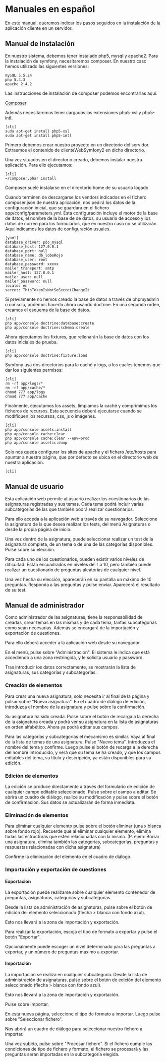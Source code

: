 # Manuales en español #

En este manual, queremos indicar los pasos seguidos en la instalación de la aplicación cliente en un servidor.


## Manual de instalación ##

En nuestro sistema, debemos tener instalado php5, mysql y apache2. Para la instalación de symfony, necesitaremos composer.
En nuestro caso hemos utilizado las siguientes versiones:

	mySQL 5.5.24
	php 5.4.3
	apache 2.4.2

Las instrucciones de instalación de composer podemos encontrarlas aquí:

[Composer](http://getcomposer.org/)

Además necesitaremos tener cargadas las extensiones php5-xsl y php5-intl.

	[cli]
	sudo apt-get install php5-xsl
	sudo apt-get install php5-intl


Primero debemos crear nuestro proyecto en un directorio del servidor. Extraemos el contenido de clienteWebSymfony2 en dicho directorio.

Una vez situados en el directorio creado, debemos instalar nuestra aplicación. Para ello ejecutamos:

	[cli]
	~/composer.phar install

Composer suele instalarse en el directorio home de su usuario logado.

Cuando terminen de descargarse los vendors indicados en el fichero composer.json de nuestra aplicación, nos pedirá los datos de la configuración inicial, que se guardará en el fichero app/config/parameters.yml. Esta configuración incluye el motor de la base de datos, el nombre de la base de de datos, su usuario de acceso y los datos de correo para los formularios, que en nuestro caso no se utilizarán. Aquí indicamos los datos de configuración usuales.

	[yaml]
    database_driver: pdo_mysql
    database_host: 127.0.0.1
    database_port: null
    database_name: db_loboRojo
    database_user: root
    database_password: xxxxx
    mailer_transport: smtp
    mailer_host: 127.0.0.1
    mailer_user: null
    mailer_password: null
    locale: en
    secret: ThisTokenIsNotSoSecretChangeIt


Si previamente no hemos creado la base de datos a través de phpmyadmin o consola, podemos hacerlo ahora usando doctrine. En una segunda orden, creamos el esquema de la base de datos.

	[cli]
	php app/console doctrine:database:create
	php app/console doctrine:schema:create


Ahora ejecutamos los fixtures, que rellenarán la base de datos con los datos iniciales de prueba.

	[cli]
	php app/console doctrine:fixture:load

Symfony usa dos directorios para la caché y logs, a los cuales tenemos que dar los siguientes permisos:

	[cli]
	rm -rf app/logs/*
	rm -rf app/cache/*
	chmod 777 app/logs
	chmod 777 app/cache

Finalmente, ejecutamos los assets, limpiamos la caché y comprimimos los ficheros de recursos. Esta secuencia deberá ejecutarse cuando se modifiquen los recursos, css, js o imágenes.

	[cli]
	php app/console assets:install
	php app/console cache:clear
	php app/console cache:clear --env=prod
	php app/console assetic:dump


Solo nos queda configurar los sites de apache y el fichero /etc/hosts para apuntar a nuestra página, que por defecto se ubica en el directorio web de nuestra aplicación.

    [cli]

## Manual de usuario ##

Esta aplicación web permite al usuario realizar los cuestionarios de las asignaturas registradas y sus temas. Cada tema podrá incluir varias subcategorías de las que también podrá realizar cuestionarios.

Para ello acceda a la aplicación web a través de su navegador. Seleccione la asignatura de la que desea realizar los tests, del menú Asignaturas o desde la propia página de inicio.

Una vez dentro de la asignatura, puede seleccionar realizar un test de la asignatura completa, de un tema o de una de las categorías disponibles. Pulse sobre su elección.

Para cada uno de los cuestionarios, pueden existir varios niveles de dificultad. Están encuadrados en niveles del 1 a 10, pero también puede realizar un cuestionario de preguntas aleatorias de cualquier nivel.

Una vez hecha su elección, aparecerán en su pantalla un máximo de 10 preguntas. Responda a las preguntas y pulse enviar. Aparecerá el resultado de su test.


## Manual de administrador ##

Como administrador de las asignaturas, tiene la responsabilidad de crearlas, crear temas en las mismas y de cada tema, tantas subcategorías como sean necesarias.
Además se encargará de la importación y exportación de cuestiones.

Para ello deberá acceder a la aplicación web desde su navegador.

En el menú, pulse sobre "Administración".
El sistema le indica que está accediendo a una zona restringida, y le solicita usuario y password.

Tras introducir los datos correctamente, se mostrarán la lista de asignaturas, sus categorías y subcategorías.


### Creación de elementos ###

Para crear una nueva asignatura, solo necesita ir al final de la página y pulsar sobre "Nueva asignatura". En el cuadro de diálogo de edición, introduzca el nombre de la asignatura y pulse sobre la confirmación.

Su asignatura ha sido creada. Pulse sobre el botón de recarga a la derecha de la asignatura creada y podrá ver su asignatura en la lista de asignaturas en orden alfabético. Ahora ya podrá editar sus campos.

Para las categorías y subcategorías el mecanismo es similar. Vaya al final de la lista de temas de una asignatura. Pulse "Nuevo tema". Introduzca el nombre del tema y confirme. Luego pulse el botón de recarga a la derecha del nombre introducido, y verá que su tema se ha creado, y que los campos editables del tema, su título y descripción, ya están disponibles para su edición.


### Edición de elementos ###

La edición se produce directamente a través del formulario de edición de cualquier campo editable seleccionado. Pulse sobre el campo a editar. Se abrirá un cuadro de diálogo, realice su modificación y pulse sobre el botón de confirmación. Sus datos se actualizarán de forma inmediata.


### Eliminación de elementos ###

Para eliminar cualquier elemento pulse sobre el botón eliminar (una x blanca sobre fondo rojo). Recuerde que al eliminar cualquier elemento, elimina todas las estructuras que estén relacionadas con la misma. (P. ejem: Borrar una asignatura, elimina también las categorías, subcategorías, preguntas y respuestas relacionadas con dicha asignatura)

Confirme la eliminación del elemento en el cuadro de diálogo.


### Importación y exportación de cuestiones ###

#### Exportación ####

La exportación puede realizarse sobre cualquier elemento contenedor de preguntas, asignaturas, categorías y subcategorías.

Desde la lista de administración de asignaturas, pulse sobre el botón de edición del elemento seleccionado (flecha > blanca con fondo azul).

Esto nos llevará a la zona de importación y exportación.

Para realizar la exportación, escoja el tipo de formato a exportar y pulse el botón "Exportar".

Opcionalmente puede escoger un nivel determinado para las preguntas a exportar, y un número de preguntas máximo a exportar.


#### Importación ####

La importación se realiza en cualquier subcategoría. Desde la lista de administración de asignaturas, pulse sobre el botón de edición del elemento seleccionado (flecha > blanca con fondo azul).

Esto nos llevará a la zona de importación y exportación.

Pulse sobre importar.

En esta nueva página, seleccione el tipo de formato a importar. Luego pulse sobre "Seleccionar fichero".

Nos abrirá un cuadro de diálogo para seleccionar nuestro fichero a importar.

Una vez subido, pulse sobre "Procesar fichero". Si el fichero cumple las condiciones de tipo de fichero y formato, el fichero se procesará y las preguntas serán importadas en la subcategoría elegida.